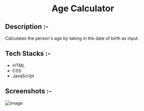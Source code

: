 # <p align="center">Age Calculator</p>

## Description :-

Calculates the person's age by taking in the date of birth as input.

## Tech Stacks :-

- HTML
- CSS
- JavaScript

## Screenshots :-

![image](https://github.com/Rakesh9100/CalcDiverse/assets/73993775/bc9a658f-5876-40cd-9bcc-9b54a948c4c4)
